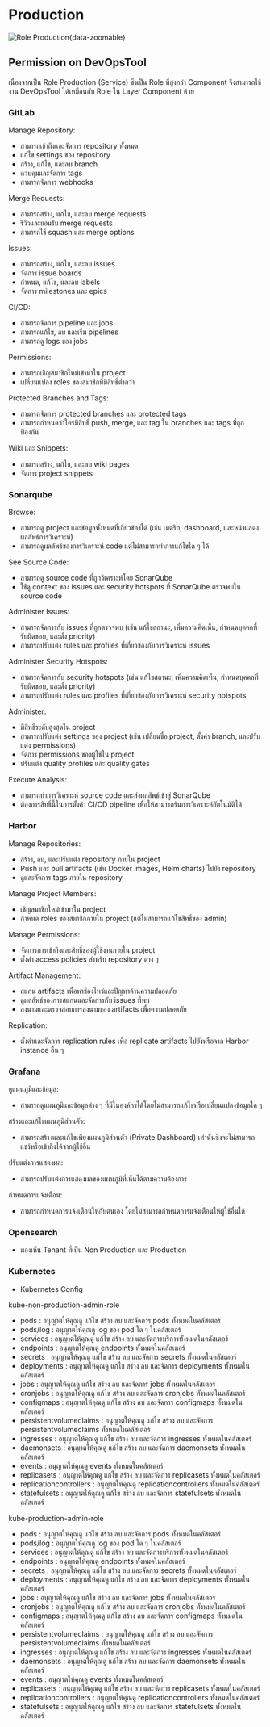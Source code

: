 # Production

![Role Production](/images/role-and-permission/role/production.png){data-zoomable}

## Permission on DevOpsTool

เนื่องจากเป็น Role Production (Service) ซึ่งเป็น Role ที่สูงกว่า Component จึงสามารถใช้งาน DevOpsTool ได้เหมือนกับ Role ใน Layer Component ด้วย

### GitLab

Manage Repository:

- สามารถเข้าถึงและจัดการ repository ทั้งหมด
- แก้ไข settings ของ repository
- สร้าง, แก้ไข, และลบ branch
- ควบคุมและจัดการ tags
- สามารถจัดการ webhooks

Merge Requests:

- สามารถสร้าง, แก้ไข, และลบ merge requests
- รีวิวและยอมรับ merge requests
- สามารถใช้ squash และ merge options

Issues:

- สามารถสร้าง, แก้ไข, และลบ issues
- จัดการ issue boards
- กำหนด, แก้ไข, และลบ labels
- จัดการ milestones และ epics

CI/CD:

- สามารถจัดการ pipeline และ jobs
- สามารถแก้ไข, ลบ และเริ่ม pipelines
- สามารถดู logs ของ jobs

Permissions:

- สามารถเชิญสมาชิกใหม่เข้ามาใน project
- เปลี่ยนแปลง roles ของสมาชิกที่มีสิทธิ์ต่ำกว่า

Protected Branches and Tags:

- สามารถจัดการ protected branches และ protected tags
- สามารถกำหนดว่าใครมีสิทธิ์ push, merge, และ tag ใน branches และ tags ที่ถูกป้องกัน

Wiki และ Snippets:

- สามารถสร้าง, แก้ไข, และลบ wiki pages
- จัดการ project snippets

### Sonarqube

Browse:

- สามารถดู project และข้อมูลทั้งหมดที่เกี่ยวข้องได้ (เช่น เมตริก, dashboard, และหน้าแสดงผลลัพธ์การวิเคราะห์)
- สามารถดูผลลัพธ์ของการวิเคราะห์ code แต่ไม่สามารถทำการแก้ไขใด ๆ ได้

See Source Code:

- สามารถดู source code ที่ถูกวิเคราะห์โดย SonarQube
- ใช้ดู context ของ issues และ security hotspots ที่ SonarQube ตรวจพบใน source code

Administer Issues:

- สามารถจัดการกับ issues ที่ถูกตรวจพบ (เช่น แก้ไขสถานะ, เพิ่มความคิดเห็น, กำหนดบุคคลที่รับผิดชอบ, และตั้ง priority)
- สามารถปรับแต่ง rules และ profiles ที่เกี่ยวข้องกับการวิเคราะห์ issues

Administer Security Hotspots:

- สามารถจัดการกับ security hotspots (เช่น แก้ไขสถานะ, เพิ่มความคิดเห็น, กำหนดบุคคลที่รับผิดชอบ, และตั้ง priority)
- สามารถปรับแต่ง rules และ profiles ที่เกี่ยวข้องกับการวิเคราะห์ security hotspots

Administer:

- มีสิทธิ์ระดับสูงสุดใน project
- สามารถปรับแต่ง settings ของ project (เช่น เปลี่ยนชื่อ project, ตั้งค่า branch, และปรับแต่ง permissions)
- จัดการ permissions ของผู้ใช้ใน project
- ปรับแต่ง quality profiles และ quality gates

Execute Analysis:

- สามารถทำการวิเคราะห์ source code และส่งผลลัพธ์เข้าสู่ SonarQube
- ต้องการสิทธิ์นี้ในการตั้งค่า CI/CD pipeline เพื่อให้สามารถรันการวิเคราะห์อัตโนมัติได้

### Harbor

Manage Repositories:

- สร้าง, ลบ, และปรับแต่ง repository ภายใน project
- Push และ pull artifacts (เช่น Docker images, Helm charts) ไปยัง repository
- ดูและจัดการ tags ภายใน repository

Manage Project Members:

- เชิญสมาชิกใหม่เข้ามาใน project
- กำหนด roles ของสมาชิกภายใน project (แต่ไม่สามารถแก้ไขสิทธิ์ของ admin)

Manage Permissions:

- จัดการการเข้าถึงและสิทธิ์ของผู้ใช้งานภายใน project
- ตั้งค่า access policies สำหรับ repository ต่าง ๆ

Artifact Management:

- สแกน artifacts เพื่อหาช่องโหว่และปัญหาด้านความปลอดภัย
- ดูผลลัพธ์ของการสแกนและจัดการกับ issues ที่พบ
- ลงนามและตรวจสอบการลงนามของ artifacts เพื่อความปลอดภัย

Replication:

- ตั้งค่าและจัดการ replication rules เพื่อ replicate artifacts ไปยังหรือจาก Harbor instance อื่น ๆ

### Grafana

ดูแผนภูมิและข้อมูล:

- สามารถดูแผนภูมิและข้อมูลต่าง ๆ ที่มีในองค์กรได้โดยไม่สามารถแก้ไขหรือเปลี่ยนแปลงข้อมูลใด ๆ

สร้างและแก้ไขแผนภูมิส่วนตัว:

- สามารถสร้างและแก้ไขเพียงแผนภูมิส่วนตัว (Private Dashboard) เท่านั้นซึ่งจะไม่สามารถแชร์หรือเข้าถึงได้จากผู้ใช้อื่น

ปรับแต่งการแสดงผล:

- สามารถปรับแต่งการแสดงผลของแผนภูมิที่เห็นได้ตามความต้องการ

กำหนดการแจ้งเตือน:

- สามารถกำหนดการแจ้งเตือนให้กับตนเอง โดยไม่สามารถกำหนดการแจ้งเตือนให้ผู้ใช้อื่นได้

### Opensearch

- มองเห็น Tenant ที่เป็น Non Production และ Production

### Kubernetes

- Kubernetes Config

kube-non-production-admin-role

- pods : อนุญาตให้คุณดู แก้ไข สร้าง ลบ และจัดการ pods ทั้งหมดในคลัสเตอร์
- pods/log : อนุญาตให้คุณดู log ของ pod ใด ๆ ในคลัสเตอร์
- services : อนุญาตให้คุณดู แก้ไข สร้าง ลบ และจัดการบริการทั้งหมดในคลัสเตอร์
- endpoints : อนุญาตให้คุณดู endpoints ทั้งหมดในคลัสเตอร์
- secrets : อนุญาตให้คุณดู แก้ไข สร้าง ลบ และจัดการ secrets ทั้งหมดในคลัสเตอร์
- deployments : อนุญาตให้คุณดู แก้ไข สร้าง ลบ และจัดการ deployments ทั้งหมดในคลัสเตอร์
- jobs : อนุญาตให้คุณดู แก้ไข สร้าง ลบ และจัดการ jobs ทั้งหมดในคลัสเตอร์
- cronjobs : อนุญาตให้คุณดู แก้ไข สร้าง ลบ และจัดการ cronjobs ทั้งหมดในคลัสเตอร์
- configmaps : อนุญาตให้คุณดู แก้ไข สร้าง ลบ และจัดการ configmaps ทั้งหมดในคลัสเตอร์
- persistentvolumeclaims : อนุญาตให้คุณดู แก้ไข สร้าง ลบ และจัดการ persistentvolumeclaims ทั้งหมดในคลัสเตอร์
- ingresses : อนุญาตให้คุณดู แก้ไข สร้าง ลบ และจัดการ ingresses ทั้งหมดในคลัสเตอร์
- daemonsets : อนุญาตให้คุณดู แก้ไข สร้าง ลบ และจัดการ daemonsets ทั้งหมดในคลัสเตอร์
- events : อนุญาตให้คุณดู events ทั้งหมดในคลัสเตอร์
- replicasets : อนุญาตให้คุณดู แก้ไข สร้าง ลบ และจัดการ replicasets ทั้งหมดในคลัสเตอร์
- replicationcontrollers : อนุญาตให้คุณดู replicationcontrollers ทั้งหมดในคลัสเตอร์
- statefulsets : อนุญาตให้คุณดู แก้ไข สร้าง ลบ และจัดการ statefulsets ทั้งหมดในคลัสเตอร์

kube-production-admin-role

- pods : อนุญาตให้คุณดู แก้ไข สร้าง ลบ และจัดการ pods ทั้งหมดในคลัสเตอร์
- pods/log : อนุญาตให้คุณดู log ของ pod ใด ๆ ในคลัสเตอร์
- services : อนุญาตให้คุณดู แก้ไข สร้าง ลบ และจัดการบริการทั้งหมดในคลัสเตอร์
- endpoints : อนุญาตให้คุณดู endpoints ทั้งหมดในคลัสเตอร์
- secrets : อนุญาตให้คุณดู แก้ไข สร้าง ลบ และจัดการ secrets ทั้งหมดในคลัสเตอร์
- deployments : อนุญาตให้คุณดู แก้ไข สร้าง ลบ และจัดการ deployments ทั้งหมดในคลัสเตอร์
- jobs : อนุญาตให้คุณดู แก้ไข สร้าง ลบ และจัดการ jobs ทั้งหมดในคลัสเตอร์
- cronjobs : อนุญาตให้คุณดู แก้ไข สร้าง ลบ และจัดการ cronjobs ทั้งหมดในคลัสเตอร์
- configmaps : อนุญาตให้คุณดู แก้ไข สร้าง ลบ และจัดการ configmaps ทั้งหมดในคลัสเตอร์
- persistentvolumeclaims : อนุญาตให้คุณดู แก้ไข สร้าง ลบ และจัดการ persistentvolumeclaims ทั้งหมดในคลัสเตอร์
- ingresses : อนุญาตให้คุณดู แก้ไข สร้าง ลบ และจัดการ ingresses ทั้งหมดในคลัสเตอร์
- daemonsets : อนุญาตให้คุณดู แก้ไข สร้าง ลบ และจัดการ daemonsets ทั้งหมดในคลัสเตอร์
- events : อนุญาตให้คุณดู events ทั้งหมดในคลัสเตอร์
- replicasets : อนุญาตให้คุณดู แก้ไข สร้าง ลบ และจัดการ replicasets ทั้งหมดในคลัสเตอร์
- replicationcontrollers : อนุญาตให้คุณดู replicationcontrollers ทั้งหมดในคลัสเตอร์
- statefulsets : อนุญาตให้คุณดู แก้ไข สร้าง ลบ และจัดการ statefulsets ทั้งหมดในคลัสเตอร์
